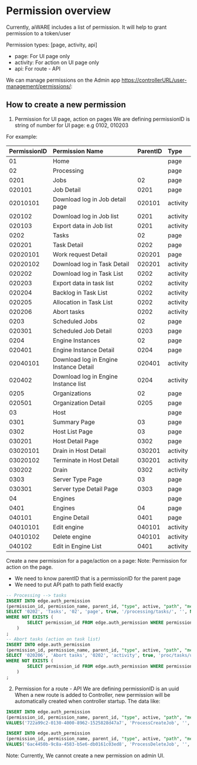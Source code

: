 # Permission overview

Currently, aiWARE includes a list of permission. It will help to grant permission to a token/user

Permission types: [page, activity, api]
* page: For UI page only
* activity: For action on UI page only
* api: For route - API

We can manage permissions on the Admin app [https://controllerURL/user-management/permissions/](https://controllerURL/user-management/permissions/):

## How to create a new permission
1. Permission for UI page, action on pages
We are defining permissionID is string of number for UI page: e.g 0102, 010203

For example:

| PermissionID      |  Permission Name | ParentID | Type |
| :------------------ | :------------------------------ | :------------------ | :------------------ |
| 01 | Home |  | page |
| 02 | Processing |  | page |
| 0201 | Jobs | 02 | page |
| 020101 | Job Detail | 0201 | page |
| 02010101 | Download log in Job detail page | 020101 | activity |
| 020102 | Download log in Job list | 0201 | activity |
| 020103 | Export data in Job list | 0201 | activity |
| 0202 | Tasks | 02 | page |
| 020201 | Task Detail | 0202 | page |
| 02020101 | Work request Detail | 020201 | page |
| 02020102 | Download log in Task Detail | 020201 | activity |
| 020202 | Download log in Task List | 0202 | activity |
| 020203 | Export data in task list | 0202 | activity |
| 020204 | Backlog in Task List | 0202 | activity |
| 020205 | Allocation in Task List | 0202 | activity |
| 020206 | Abort tasks | 0202 | activity |
| 0203 | Scheduled Jobs | 02 | page |
| 020301 | Scheduled Job Detail | 0203 | page |
| 0204 | Engine Instances | 02 | page |
| 020401 | Engine Instance Detail | 0204 | page |
| 02040101 | Download log in Engine Instance Detail | 020401 | activity |
| 020402 | Download log in Engine Instance list | 0204 | activity |
| 0205 | Organizations | 02 | page |
| 020501 | Organization Detail | 0205 | page |
| 03 | Host |  | page |
| 0301 | Summary Page | 03 | page |
| 0302 | Host List Page | 03 | page |
| 030201 | Host Detail Page | 0302 | page |
| 03020101 | Drain in Host Detail | 030201 | activity |
| 03020102 | Terminate in Host Detail | 030201 | activity |
| 030202 | Drain | 0302 | activity |
| 0303 | Server Type Page | 03 | page |
| 030301 | Server type Detail Page | 0303 | page |
| 04 | Engines |  | page |
| 0401 | Engines | 04 | page |
| 040101 | Engine Detail | 0401 | page |
| 04010101 | Edit engine | 040101 | activity |
| 04010102 | Delete engine | 040101 | activity |
| 040102 | Edit in Engine List | 0401 | activity |

Create a new permission for a page/action on a page:
Note: Permission for action on the page.
* We need to know parentID that is a permissionID for the parent page
* We need to put API path to path field exactly
```sql
-- Processing --> tasks
INSERT INTO edge.auth_permission
(permission_id, permission_name, parent_id, "type", active, "path", "method", created_by_user_id, modified_by_user_id, created_date_time, modified_date_time)
SELECT '0202', 'Tasks', '02', 'page', true, '/processing/tasks/', '', NULL, NULL, 1592894476, 1592894476
WHERE NOT EXISTS (
        SELECT permission_id FROM edge.auth_permission WHERE permission_id='0202'
    )
;
-- Abort tasks (action on task list)
INSERT INTO edge.auth_permission
(permission_id, permission_name, parent_id, "type", active, "path", "method", created_by_user_id, modified_by_user_id, created_date_time, modified_date_time)
SELECT '020206', 'Abort tasks', '0202', 'activity', true, 'proc/tasks/update_status', '', NULL, NULL, 1592894476, 1592894476
WHERE NOT EXISTS (
        SELECT permission_id FROM edge.auth_permission WHERE permission_id='020206'
    )
;
```

2. Permission for a route - API
We are defining permissionID is an uuid
When a new route is added to Controller, new permission will be automatically created when controller startup.
The data like:
```sql
INSERT INTO edge.auth_permission
(permission_id, permission_name, parent_id, "type", active, "path", "method", created_by_user_id, modified_by_user_id, created_date_time, modified_date_time)
VALUES('722a99c2-0130-4000-8962-1525828d47a7', 'ProcessCreateJob', '', 'api', true, 'proc/job/create', 'POST', NULL, NULL, 1597739977, 1597739977);

INSERT INTO edge.auth_permission
(permission_id, permission_name, parent_id, "type", active, "path", "method", created_by_user_id, modified_by_user_id, created_date_time, modified_date_time)
VALUES('6ac4450b-9c8a-4583-b5e6-db0161c03ed8', 'ProcessDeleteJob', '', 'api', true, 'proc/job/{JobID}/delete', 'POST', NULL, NULL, 1597739977, 1597739977);
```

Note: Currently, We cannot create a new permission on admin UI.
